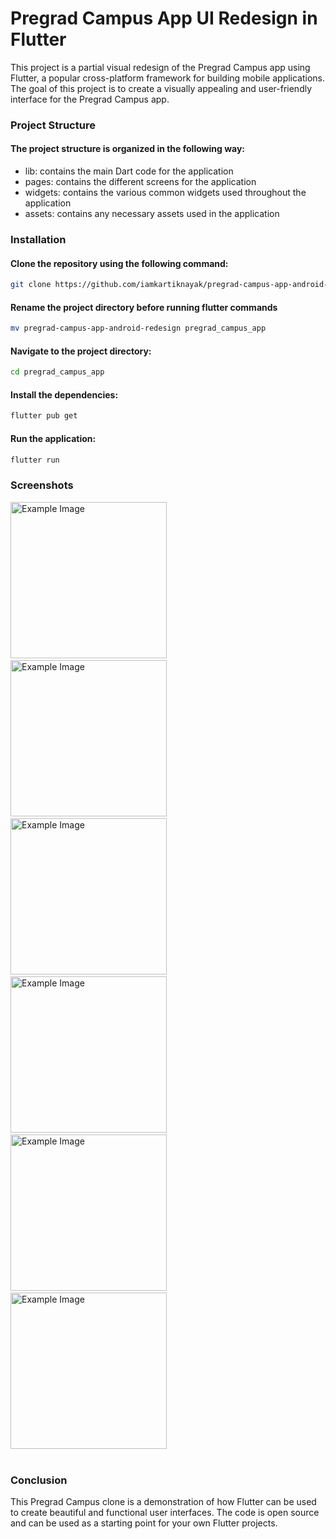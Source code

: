 # Pregrad Campus App UI Redesign in Flutter
This project is a partial visual redesign of the Pregrad Campus app using Flutter, a popular cross-platform framework for building mobile applications. The goal of this project is to create a visually appealing and user-friendly interface for the Pregrad Campus app.

### Project Structure
 #### The project structure is organized in the following way:

* lib: contains the main Dart code for the application
* pages: contains the different screens for the application
* widgets: contains the various common widgets used throughout the application
* assets: contains any necessary assets used in the application 

### Installation
#### Clone the repository using the following command:
```bash    
git clone https://github.com/iamkartiknayak/pregrad-campus-app-android-redesign.git
```
#### Rename the project directory before running flutter commands
```bash
mv pregrad-campus-app-android-redesign pregrad_campus_app
```
#### Navigate to the project directory:
```bash 
cd pregrad_campus_app
```
#### Install the dependencies:
```bash 
flutter pub get
```
#### Run the application:
```bash 
flutter run
```
### Screenshots

<img src="./screenshots/home_light.jpg" alt="Example Image" width="250">&nbsp;&nbsp;&nbsp;
<img src="./screenshots/home_dark.jpg" alt="Example Image" width="250">&nbsp;&nbsp;&nbsp;
<img src="./screenshots/batches.jpg" alt="Example Image" width="250">&nbsp;&nbsp;&nbsp;
<img src="./screenshots/store.jpg" alt="Example Image" width="250">&nbsp;&nbsp;&nbsp;
<img src="./screenshots/chats.jpg" alt="Example Image" width="250">&nbsp;&nbsp;&nbsp;
<img src="./screenshots/profile.jpg" alt="Example Image" width="250"><br><br>


### Conclusion
This Pregrad Campus clone is a demonstration of how Flutter can be used to create beautiful and functional user interfaces. The code is open source and can be used as a starting point for your own Flutter projects.
